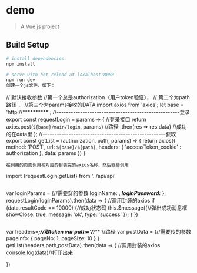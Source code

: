# demo

> A Vue.js project

## Build Setup

``` bash
# install dependencies
npm install

# serve with hot reload at localhost:8080
npm run dev
创建一个js文件，如下：
```
// 默认接收参数
//第一个总是authorization（用户token验证），
// 第二个为path 路径 ，
//第三个为params接收的DATA
import axios from 'axios';
let base = 'http://**********';
//----------------------------------------------------登录
export const requestLogin = params => { //登录接口
return axios.post(`${base}/main/login`, params) //路径
    .then(res => res.data) //成功的在data里
};
//----------------------------------------------------获取
export const getList = (authorization, path, params) => {
  return axios({
    method: 'POST',
    url: `${base}/${path}`,
    headers: {
    'accessToken_cookie' : authorization
    },
    data: params
  })
}
```
在调用的页面调用相对应的封装完的axios名称，然后直接调用
```
import {requestLogin,getList} from '../api/api'
```
```
 var loginParams = {//需要穿的参数
    loginName: ***,
    loginPassword:***
  };
  requestLogin(loginParams).then(data => { //调用封装的axios
    if (data.resultCode == 10000) {//成功状态码
      this.$message({//弹出成功消息框
        showClose: true,
        message: 'ok',
        type: 'success'
      });
    }
  })
```
```
  var headers=****;//取token
  var path='/***/***'//路径
  var postData = {//需要传的参数
    pageInfo: {
      pageNo: 1,
      pageSize: 10
    }
  }
  getList(headers,path,postData).then(data => { //调用封装的axios
  console.log(data)//打印出来

  })
```
